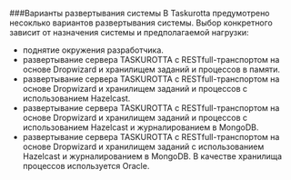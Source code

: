 ###Варианты развертывания системы
В Taskurotta предумотрено несоклько вариантов развертывания системы. Выбор конкретного зависит от назначения системы и предполагаемой нагрузки:

- поднятие окружения разработчика.
- развертывание сервера TASKUROTTA с RESTfull-транспортом на основе Dropwizard и хранилищем заданий и процессов в памяти.
- развертывание сервера TASKUROTTA с RESTfull-транспортом на основе Dropwizard и хранилищем заданий и процессов с использованием Hazelcast.
- развертывание сервера TASKUROTTA с RESTfull-транспортом на основе Dropwizard и хранилищем заданий и процессов с использованием Hazelcast и журналированием в MongoDB.
- развертывание сервера TASKUROTTA с RESTfull-транспортом на основе Dropwizard и хранилищем заданий с использованием Hazelcast и журналированием в MongoDB. В качестве хранилища процессов используется Oracle.

